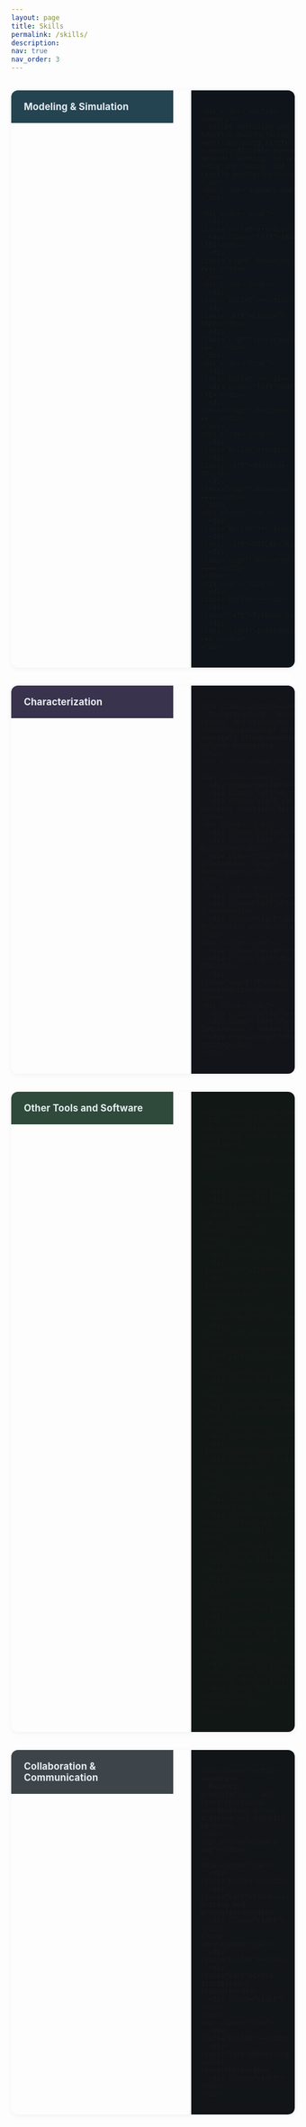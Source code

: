 ```yaml
---
layout: page
title: Skills
permalink: /skills/
description:
nav: true
nav_order: 3
---
```


<style>
  .skills-section{display:flex;gap:2rem;align-items:flex-start;margin:2.0rem 0;border-radius:12px;overflow:hidden;box-shadow:0 2px 10px rgba(0,0,0,0.05);}
  .skills-left{flex:0 0 250px;max-width:250px;color:#e7edf2;font-weight:700;font-size:1.05rem;letter-spacing:.01em;display:flex;align-items:center;justify-content:flex-start;padding:1.2rem 1rem 1.2rem 1.4rem;}
  .skills-right{flex:1;padding:1.0rem 1.0rem;background:#101418;border-top-right-radius:12px;border-bottom-right-radius:12px;}
  /* Section summary line */
  .section-summary{margin:.25rem .4rem 0 .4rem;color:#a7b0b7;font-size:.95rem;line-height:1.45;}
  .summary-sep{height:8px}
  /* Item rows with per-line right column */
  .line{display:flex;gap:1rem;align-items:flex-start;padding:.35rem .4rem;border-bottom:1px dashed rgba(255,255,255,0.06);}
  .line:last-child{border-bottom:none;}
  .bullet{margin-right:.25rem;opacity:.6;min-width:1rem}
  .left{flex:1;min-width:220px;}
  .right{min-width:260px;text-align:right;opacity:.95;white-space:normal;}
  /* Dark muted themes */
  .theme-1 .skills-left{background:#244452;}
  .theme-1 .skills-right{background:#0e1419;}
  .theme-2 .skills-left{background:#3a334d;}
  .theme-2 .skills-right{background:#12141a;}
  .theme-3 .skills-left{background:#2f4a3b;}
  .theme-3 .skills-right{background:#111714;}
  .theme-4 .skills-left{background:#3d454a;}
  .theme-4 .skills-right{background:#121517;}
  /* Mobile */
  @media (max-width: 820px){
    .line{flex-direction:column;gap:.2rem;}
    .right{text-align:left;}
  }
</style>

<!-- 1) Modeling & Simulation -->
<div class="skills-section theme-1">
  <div class="skills-left">Modeling & Simulation</div>
  <div class="skills-right">

    <div class="section-summary">
      Pellet extrusion and Additive manufacturing workflows using finite element, discrete element methods: meshing, solver setup and tuning, and results post‑processing.
    </div>
    <div class="summary-sep"></div>

    <div class="line">
      <div class="bullet">•</div>
      <div class="left">ABAQUS (FEA)</div>
      <div class="right">Advanced ★★★★☆</div>
    </div>
    <div class="line">
      <div class="bullet">•</div>
      <div class="left">LIGGGHTS (DEM)</div>
      <div class="right">Intermediate ★★★☆☆</div>
    </div>
    <div class="line">
      <div class="bullet">•</div>
      <div class="left">ANSYS (FEA)</div>
      <div class="right">Beginner ★★☆☆☆</div>
    </div>
    <div class="line">
      <div class="bullet">•</div>
      <div class="left">Additive-3D</div>
      <div class="right">Advanced ★★★★☆</div>
    </div>
    <div class="line">
      <div class="bullet">•</div>
      <div class="left">MATLAB</div>
      <div class="right">Advanced ★★★★☆</div>
    </div>
    <div class="line">
      <div class="bullet">•</div>
      <div class="left">Python</div>
      <div class="right">Intermediate ★★★☆☆</div>
    </div>
  </div>
</div>

<!-- 2) Characterization -->
<div class="skills-section theme-2">
  <div class="skills-left">Characterization</div>
  <div class="skills-right">

    <div class="section-summary">
      Microstructural, mechanical, thermal and viscoelastic characterization of orthotropic materials (fiber-reinforced polymer composites).
    </div>
    <div class="summary-sep"></div>

    <div class="line">
      <div class="bullet">•</div>
      <div class="left">X-ray CT</div>
      <div class="right">3D imaging, porosity analysis</div>
    </div>
    <div class="line">
      <div class="bullet">•</div>
      <div class="left">Optical Microscopy</div>
      <div class="right">Fiber orientation, length measurements</div>
    </div>
    <div class="line">
      <div class="bullet">•</div>
      <div class="left">Faro ARM Laser Scanner</div>
      <div class="right">Surface deformation analysis</div>
    </div>
    <div class="line">
      <div class="bullet">•</div>
      <div class="left">DSC, TGA, DMA</div>
      <div class="right">Thermal/viscoelastic characterization</div>
    </div>
    <div class="line">
      <div class="bullet">•</div>
      <div class="left">Tensile / Compression / Shear</div>
      <div class="right">Mechanical testing</div>
    </div>
  </div>
</div>

<!-- 3) Other Tools and Software -->
<div class="skills-section theme-3">
  <div class="skills-left">Other Tools and Software</div>
  <div class="skills-right">

    <div class="section-summary">
      CAD, reverse engineering, and analysis pipelines supporting modeling and experiments.
    </div>
    <div class="summary-sep"></div>

    <div class="line">
      <div class="bullet">•</div>
      <div class="left">Wolfram Mathematica</div>
      <div class="right">Symbolic and numerical computation</div>
    </div>
    <div class="line">
      <div class="bullet">•</div>
      <div class="left">DIGIMAT</div>
      <div class="right">Micromechanical analysis</div>
    </div>
    <div class="line">
      <div class="bullet">•</div>
      <div class="left">Paraview</div>
      <div class="right">Visualization of DEM particles</div>
    </div>
    <div class="line">
      <div class="bullet">•</div>
      <div class="left">SolidWorks</div>
      <div class="right">CAD modeling & assembly</div>
    </div>
    <div class="line">
      <div class="bullet">•</div>
      <div class="left">ImageJ</div>
      <div class="right">Image processing</div>
    </div>
    <div class="line">
      <div class="bullet">•</div>
      <div class="left">VG Studio</div>
      <div class="right">CT reconstruction and segmentation</div>
    </div>
    <div class="line">
      <div class="bullet">•</div>
      <div class="left">VIC-3D</div>
      <div class="right">DIC strain measurements</div>
    </div>
    <div class="line">
      <div class="bullet">•</div>
      <div class="left">Waterjet</div>
      <div class="right">Sample prep, cutting</div>
    </div>
    <div class="line">
      <div class="bullet">•</div>
      <div class="left">TA Universal Analysis</div>
      <div class="right">Thermal analysis data processing</div>
    </div>
  </div>
</div>

<!-- 4) Collaboration & Communication -->
<div class="skills-section theme-4">
  <div class="skills-left">Collaboration & Communication</div>
  <div class="skills-right">

    <div class="section-summary">
      Reports, presentations, and cross‑functional coordination across academia and industry partners.
    </div>
    <div class="summary-sep"></div>

    <div class="line">
      <div class="bullet">•</div>
      <div class="left">Technical writing and presentation</div>
      <div class="right"></div>
    </div>
    <div class="line">
      <div class="bullet">•</div>
      <div class="left">Cross-disciplinary teamwork</div>
      <div class="right"></div>
    </div>
    <div class="line">
      <div class="bullet">•</div>
      <div class="left">Mentoring junior researchers</div>
      <div class="right"></div>
    </div>
  </div>
</div>

